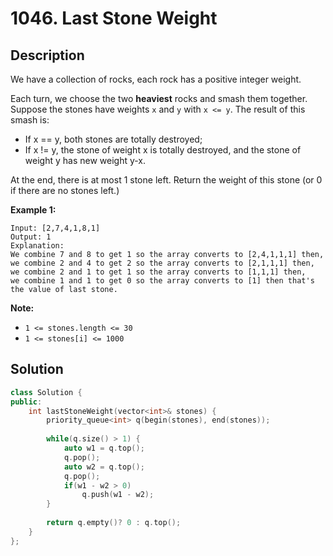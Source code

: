 # 1046. Last Stone Weight

## Description

We have a collection of rocks, each rock has a positive integer weight.

Each turn, we choose the two **heaviest** rocks and smash them together.  Suppose the stones have weights `x` and `y` with `x <= y`.  The result of this smash is:

- If x == y, both stones are totally destroyed;
- If x != y, the stone of weight x is totally destroyed, and the stone of weight y has new weight y-x.

At the end, there is at most 1 stone left.  Return the weight of this stone (or 0 if there are no stones left.)

**Example 1:**

```
Input: [2,7,4,1,8,1]
Output: 1
Explanation: 
We combine 7 and 8 to get 1 so the array converts to [2,4,1,1,1] then,
we combine 2 and 4 to get 2 so the array converts to [2,1,1,1] then,
we combine 2 and 1 to get 1 so the array converts to [1,1,1] then,
we combine 1 and 1 to get 0 so the array converts to [1] then that's the value of last stone.
``` 

**Note:**

- `1 <= stones.length <= 30`
- `1 <= stones[i] <= 1000`

## Solution

```cpp
class Solution {
public:
    int lastStoneWeight(vector<int>& stones) {
        priority_queue<int> q(begin(stones), end(stones));
        
        while(q.size() > 1) {
            auto w1 = q.top();
            q.pop();
            auto w2 = q.top();
            q.pop();
            if(w1 - w2 > 0)
                q.push(w1 - w2);
        }
        
        return q.empty()? 0 : q.top();
    }
};
```